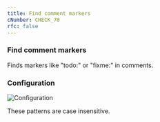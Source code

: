 ```yaml
---
title: Find comment markers
cNumber: CHECK_70
rfc: false
---
```


### Find comment markers

Finds markers like "todo:" or "fixme:" in comments.

### Configuration
![Configuration](/img/70_conf.png)

These patterns are case insensitive.
